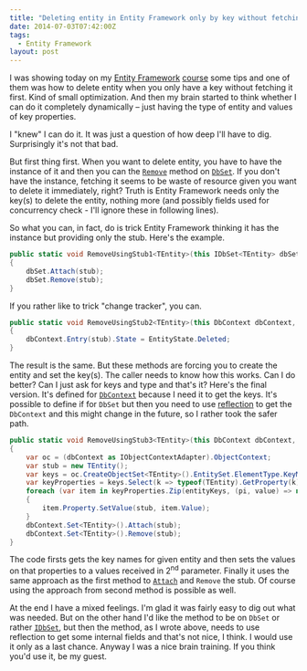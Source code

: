 ```yaml
---
title: "Deleting entity in Entity Framework only by key without fetching it"
date: 2014-07-03T07:42:00Z
tags:
  - Entity Framework
layout: post
---
```

I was showing today on my [Entity Framework][3] [course][4] some tips and one of them was how to delete entity when you only have a key without fetching it first. Kind of small optimization. And then my brain started to think whether I can do it completely dynamically – just having the type of entity and values of key properties.

I "knew" I can do it. It was just a question of how deep I'll have to dig. Surprisingly it's not that bad.

<!-- excerpt -->

But first thing first. When you want to delete entity, you have to have the instance of it and then you can the [`Remove`][1] method on [`DbSet`][2]. If you don't have the instance, fetching it seems to be waste of resource given you want to delete it immediately, right? Truth is Entity Framework needs only the key(s) to delete the entity, nothing more (and possibly fields used for concurrency check - I'll ignore these in following lines).

So what you can, in fact, do is trick Entity Framework thinking it has the instance but providing only the stub. Here's the example.

```csharp
public static void RemoveUsingStub1<TEntity>(this IDbSet<TEntity> dbSet, TEntity stub) where TEntity : class
{
	dbSet.Attach(stub);
	dbSet.Remove(stub);
}
```  

If you rather like to trick "change tracker", you can.

```csharp
public static void RemoveUsingStub2<TEntity>(this DbContext dbContext, TEntity stub) where TEntity : class
{
	dbContext.Entry(stub).State = EntityState.Deleted;
}
```

The result is the same. But these methods are forcing you to create the entity and set the key(s). The caller needs to know how this works. Can I do better? Can I just ask for keys and type and that's it? Here's the final version. It's defined for [`DbContext`][5] because I need it to get the keys. It's possible to define if for `DbSet` but then you need to use [reflection][6] to get the `DbContext` and this might change in the future, so I rather took the safer path.

```csharp
public static void RemoveUsingStub3<TEntity>(this DbContext dbContext, params object[] entityKeys) where TEntity : class, new()
{
	var oc = (dbContext as IObjectContextAdapter).ObjectContext;
	var stub = new TEntity();
	var keys = oc.CreateObjectSet<TEntity>().EntitySet.ElementType.KeyMembers.Select(x => x.Name);
	var keyProperties = keys.Select(k => typeof(TEntity).GetProperty(k));
	foreach (var item in keyProperties.Zip(entityKeys, (pi, value) => new { Property = pi, Value = value }))
	{
		item.Property.SetValue(stub, item.Value);
	}
	dbContext.Set<TEntity>().Attach(stub);
	dbContext.Set<TEntity>().Remove(stub);
}
```  	

The code firsts gets the key names for given entity and then sets the values on that properties to a values received in 2<sup>nd</sup> parameter. Finally it uses the same approach as the first method to [`Attach`][7] and `Remove` the stub. Of course using the approach from second method is possible as well.

At the end I have a mixed feelings. I'm glad it was fairly easy to dig out what was needed. But on the other hand I'd like the method to be on `DbSet` or rather [`IDbSet`][8], but then the method, as I wrote above, needs to use reflection to get some internal fields and that's not nice, I think. I would use it only as  a last chance. Anyway I was a nice brain training. If you think you'd use it, be my guest.  

[1]: http://msdn.microsoft.com/en-us/library/system.data.entity.dbset.remove(v=vs.113).aspx
[2]: http://msdn.microsoft.com/en-us/library/system.data.entity.dbset(v=vs.113).aspx
[3]: http://msdn.com/ef
[4]: http://www.x2develop.com
[5]: http://msdn.microsoft.com/en-us/library/system.data.entity.dbcontext(v=vs.113).aspx
[6]: http://en.wikipedia.org/wiki/Reflection_(computer_programming)
[7]: http://msdn.microsoft.com/en-us/library/system.data.entity.dbset.attach(v=vs.113).aspx
[8]: http://msdn.microsoft.com/en-us/library/gg679233(v=vs.113).aspx